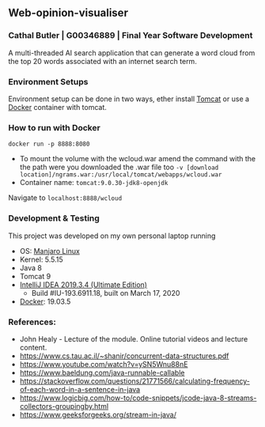 ## Web-opinion-visualiser
### Cathal Butler | G00346889 | Final Year Software Development
 A multi-threaded AI search application that can generate a word cloud from the top 20 words associated with an internet search term.

### Environment Setups
Environment setup can be done in two ways, ether install [Tomcat](https://tomcat.apache.org/download-80.cgi) or use a [Docker](https://www.docker.com/) container with tomcat.

### How to run with Docker
 
`docker run -p 8888:8080`

* To mount the volume with the wcloud.war amend the command with the the path were you downloaded the .war file too
`-v [download location]/ngrams.war:/usr/local/tomcat/webapps/wcloud.war`
* Container name:
`tomcat:9.0.30-jdk8-openjdk`

Navigate to `localhost:8888/wcloud`

### Development & Testing
This project was developed on my own personal laptop running
* OS: [Manjaro Linux](https://manjaro.org/download/official/kde/)
* Kernel: 5.5.15
* Java 8
* Tomcat 9
* [IntelliJ IDEA 2019.3.4 (Ultimate Edition)](https://www.jetbrains.com/idea/)
  - Build #IU-193.6911.18, built on March 17, 2020
* [Docker](https://www.docker.com/): 19.03.5


### References:
 * John Healy - Lecture of the module. Online tutorial videos and lecture content.
 * https://www.cs.tau.ac.il/~shanir/concurrent-data-structures.pdf
 * https://www.youtube.com/watch?v=ySN5Wnu88nE
 * https://www.baeldung.com/java-runnable-callable
 * https://stackoverflow.com/questions/21771566/calculating-frequency-of-each-word-in-a-sentence-in-java
 * https://www.logicbig.com/how-to/code-snippets/jcode-java-8-streams-collectors-groupingby.html
 * https://www.geeksforgeeks.org/stream-in-java/

